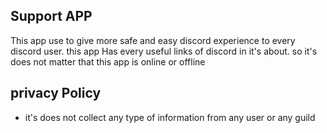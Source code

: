 ## Support APP

This app use to give more safe and easy discord experience
to every discord user. this app Has every useful links of discord
in it's about. so it's does not matter that this app is online or offline

## privacy Policy 
* it's does not collect any type of information from any user or any guild

